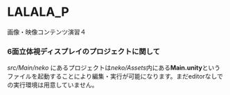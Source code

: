 # LALALA_P
画像・映像コンテンツ演習４

### 6面立体視ディスプレイのプロジェクトに関して
*src/Main/neko* にあるプロジェクトは*neko/Assets*内にある**Main.unity**というファイルを起動することにより編集・実行が可能になります。まだeditorなしでの実行環境は用意していません。

